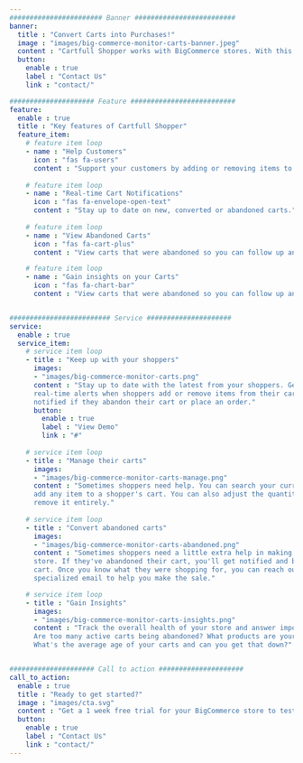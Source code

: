 ```yaml
---
####################### Banner #########################
banner:
  title : "Convert Carts into Purchases!"
  image : "images/big-commerce-monitor-carts-banner.jpeg"
  content : "Cartfull Shopper works with BigCommerce stores. With this new tool, you can effectively monitor and manage the carts in your store to help convert carts into purchases for your business."
  button:
    enable : true
    label : "Contact Us"
    link : "contact/"

##################### Feature ##########################
feature:
  enable : true
  title : "Key features of Cartfull Shopper"
  feature_item:
    # feature item loop
    - name : "Help Customers"
      icon : "fas fa-users"
      content : "Support your customers by adding or removing items to their carts."
      
    # feature item loop
    - name : "Real-time Cart Notifications"
      icon : "fas fa-envelope-open-text"
      content : "Stay up to date on new, converted or abandoned carts."
      
    # feature item loop
    - name : "View Abandoned Carts"
      icon : "fas fa-cart-plus"
      content : "View carts that were abandoned so you can follow up and close the sale."

    # feature item loop
    - name : "Gain insights on your Carts"
      icon : "fas fa-chart-bar"
      content : "View carts that were abandoned so you can follow up and close the sale."


######################### Service #####################
service:
  enable : true
  service_item:
    # service item loop
    - title : "Keep up with your shoppers"
      images:
      - "images/big-commerce-monitor-carts.png"
      content : "Stay up to date with the latest from your shoppers. Get
      real-time alerts when shoppers add or remove items from their cart. You'll also be
      notified if they abandon their cart or place an order."
      button:
        enable : true
        label : "View Demo"
        link : "#"
        
    # service item loop
    - title : "Manage their carts"
      images:
      - "images/big-commerce-monitor-carts-manage.png"
      content : "Sometimes shoppers need help. You can search your current inventory and
      add any item to a shopper's cart. You can also adjust the quantity of those items or
      remove it entirely."
        
    # service item loop
    - title : "Convert abandoned carts"
      images:
      - "images/big-commerce-monitor-carts-abandoned.png"
      content : "Sometimes shoppers need a little extra help in making a purchase in your
      store. If they've abandoned their cart, you'll get notified and be able to view that
      cart. Once you know what they were shopping for, you can reach out with a
      specialized email to help you make the sale."

    # service item loop
    - title : "Gain Insights"
      images:
      - "images/big-commerce-monitor-carts-insights.png"
      content : "Track the overall health of your store and answer important questions.
      Are too many active carts being abandoned? What products are your most abandoned?
      What's the average age of your carts and can you get that down?"


##################### Call to action #####################
call_to_action:
  enable : true
  title : "Ready to get started?"
  image : "images/cta.svg"
  content : "Get a 1 week free trial for your BigCommerce store to test the tool yourself."
  button:
    enable : true
    label : "Contact Us"
    link : "contact/"
---
```

